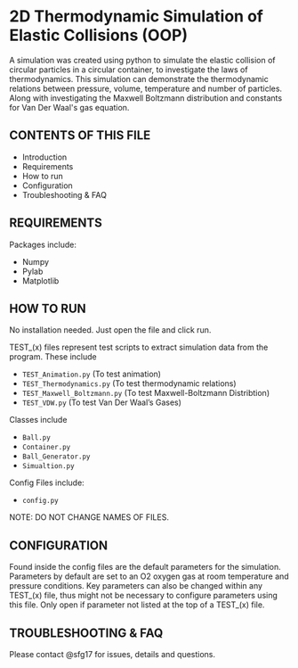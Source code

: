 
# 2D Thermodynamic Simulation of Elastic Collisions (OOP)

A simulation was created using python to simulate the elastic collision of circular particles in a circular container, to investigate the laws of thermodynamics. This simulation can demonstrate the thermodynamic relations between pressure, volume, temperature and number of particles. Along with investigating the Maxwell Boltzmann distribution and constants for Van Der Waal's gas equation.

CONTENTS OF THIS FILE
---------------------
   
 * Introduction
 * Requirements
 * How to run
 * Configuration
 * Troubleshooting & FAQ


REQUIREMENTS
------------
Packages include: 
* Numpy
* Pylab
* Matplotlib

HOW TO RUN
------------
No installation needed. Just open the file and click run. 

TEST_(x) files represent test scripts to extract simulation data from the program. These include
* `TEST_Animation.py`
	(To test animation)
* `TEST_Thermodynamics.py`
	(To test thermodynamic relations)
* `TEST_Maxwell_Boltzmann.py`
	(To test Maxwell-Boltzmann Distribtion) 
* `TEST_VDW.py`
	(To test Van Der Waal’s Gases)

Classes include 
* `Ball.py`
* `Container.py`
* `Ball_Generator.py`
* `Simualtion.py`

Config Files include:
* `config.py`

NOTE: DO NOT CHANGE NAMES OF FILES. 

CONFIGURATION
------------
Found inside the config files are the default parameters for the simulation. Parameters by default are set to an O2 oxygen gas at room temperature and pressure conditions.  Key parameters can also be changed within any TEST_(x) file, thus might not be necessary to configure parameters using this file. Only open if parameter not listed at the top of a TEST_(x) file. 

TROUBLESHOOTING & FAQ
------------
Please contact @sfg17 for issues, details and questions. 
